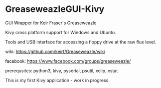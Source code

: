 # GreaseweazleGUI-Kivy

GUI Wrapper for Keir Fraser's Greaseweazle

Kivy cross platform support for Windows and Ubuntu.
 
Tools and USB interface for accessing a floppy drive at the raw flux level.

wiki: https://github.com/keirf/Greaseweazle/wiki

facebook: https://www.facebook.com/groups/greaseweazle/

prerequsites: python3, kivy, pyserial, psutil, xclip, xstat

This is my first Kivy application - work in progress.
 